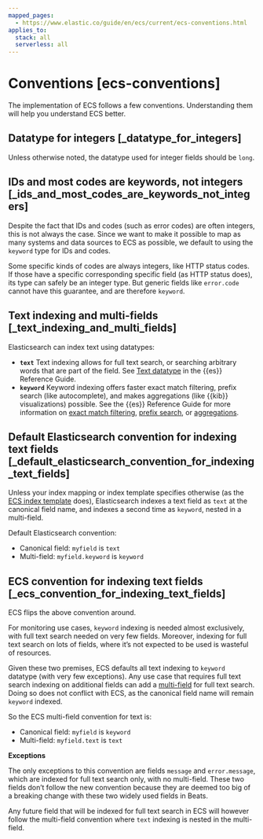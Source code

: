 ```yaml
---
mapped_pages:
  - https://www.elastic.co/guide/en/ecs/current/ecs-conventions.html
applies_to:
  stack: all
  serverless: all
---
```


# Conventions [ecs-conventions]

The implementation of ECS follows a few conventions. Understanding them will help you understand ECS better.


## Datatype for integers [_datatype_for_integers]

Unless otherwise noted, the datatype used for integer fields should be `long`.


## IDs and most codes are keywords, not integers [_ids_and_most_codes_are_keywords_not_integers]

Despite the fact that IDs and codes (such as error codes) are often integers, this is not always the case. Since we want to make it possible to map as many systems and data sources to ECS as possible, we default to using the `keyword` type for IDs and codes.

Some specific kinds of codes are always integers, like HTTP status codes. If those have a specific corresponding specific field (as HTTP status does), its type can safely be an integer type. But generic fields like `error.code` cannot have this guarantee, and are therefore `keyword`.


## Text indexing and multi-fields [_text_indexing_and_multi_fields]

Elasticsearch can index text using datatypes:

* **`text`** Text indexing allows for full text search, or searching arbitrary words that are part of the field. See [Text datatype](elasticsearch://docs/reference/elasticsearch/mapping-reference/text.md) in the {{es}} Reference Guide.
* **`keyword`** Keyword indexing offers faster exact match filtering, prefix search (like autocomplete), and makes aggregations (like {{kib}} visualizations) possible. See the {{es}} Reference Guide for more information on [exact match filtering](elasticsearch://docs/reference/query-languages/query-dsl-term-query.md), [prefix search](elasticsearch://docs/reference/query-languages/query-dsl-prefix-query.md), or [aggregations](elasticsearch://docs/reference/data-analysis/aggregations/index.md).


## Default Elasticsearch convention for indexing text fields [_default_elasticsearch_convention_for_indexing_text_fields]

Unless your index mapping or index template specifies otherwise (as the [ECS index template](/reference/ecs-artifacts.md) does), Elasticsearch indexes a text field as `text` at the canonical field name, and indexes a second time as `keyword`, nested in a multi-field.

Default Elasticsearch convention:

* Canonical field: `myfield` is `text`
* Multi-field: `myfield.keyword` is `keyword`


## ECS convention for indexing text fields [_ecs_convention_for_indexing_text_fields]

ECS flips the above convention around.

For monitoring use cases, `keyword` indexing is needed almost exclusively, with full text search needed on very few fields. Moreover, indexing for full text search on lots of fields, where it’s not expected to be used is wasteful of resources.

Given these two premises, ECS defaults all text indexing to `keyword` datatype (with very few exceptions). Any use case that requires full text search indexing on additional fields can add a [multi-field](elasticsearch://docs/reference/elasticsearch/mapping-reference/multi-fields.md) for full text search. Doing so does not conflict with ECS, as the canonical field name will remain `keyword` indexed.

So the ECS multi-field convention for text is:

* Canonical field: `myfield` is `keyword`
* Multi-field: `myfield.text` is `text`

**Exceptions**

The only exceptions to this convention are fields `message` and `error.message`, which are indexed for full text search only, with no multi-field. These two fields don’t follow the new convention because they are deemed too big of a breaking change with these two widely used fields in Beats.

Any future field that will be indexed for full text search in ECS will however follow the multi-field convention where `text` indexing is nested in the multi-field.
